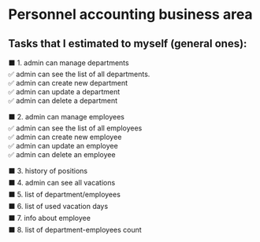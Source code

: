 # Personnel accounting business area

## Tasks that I estimated to myself (general ones):
:black_large_square: 1. admin can manage departments    
:white_check_mark: admin can see the list of all departments.    
:white_check_mark: admin can create new department    
:white_check_mark: admin can update a department    
:white_check_mark: admin can delete a department    

:black_large_square: 2. admin can manage employees    
:white_check_mark: admin can see the list of all employees    
:white_check_mark: admin can create new employee    
:white_check_mark: admin can update an employee    
:white_check_mark: admin can delete an employee    

:black_large_square: 3. history of positions    
:black_large_square: 4. admin can see all vacations    
:black_large_square: 5. list of department/employees    
:black_large_square: 6. list of used vacation days    
:black_large_square: 7. info about employee    
:black_large_square: 8. list of department-employees count    